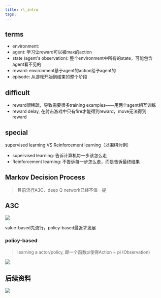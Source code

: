```yaml
---
title: rl_intro
tags:
---
```


## terms

-   environment: 
-   agent: 学习让reward可以被max的action
-   state (agent's observation): 整个environment中所有的state，可能包含agent看不见的
-   reward: environment基于agent的action给予agent的
-   episode: 从游戏开始到结束的整个阶段



## difficult

-   reward很稀疏，导致需要很多training examples——用两个agent相互训练
-   reward delay, 在射击游戏中只有fire才能得到reward，move无法得到reward



## special

supervised learning VS Reinforcement learning（以围棋为例）

-   supervised learning: 告诉计算机每一步该怎么走
-   Reinforcement learning: 不告诉每一步怎么走，而是告诉最终结果



## Markov Decision Process





>   目前流行A3C，deep Q network已经不值一提

## A3C

![](https://gitblog-1302688916.cos.ap-beijing.myqcloud.com/cs224n/202012/06/133458-722585.png)

value-based先流行，policy-based最近才发展

### policy-based

>   learning a actor/policy, 即一个函数pi使得Action = pi (Observation)

![](https://gitblog-1302688916.cos.ap-beijing.myqcloud.com/cs224n/202012/06/134307-778615.png)





## 后续资料

![](https://gitblog-1302688916.cos.ap-beijing.myqcloud.com/cs224n/202012/06/133707-147952.png)